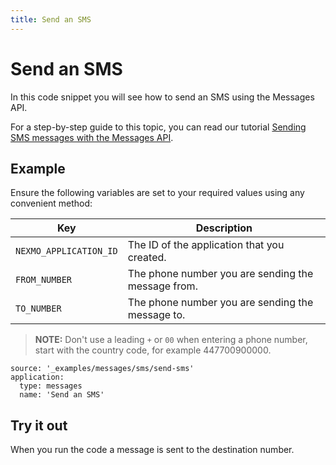 ```yaml
---
title: Send an SMS
---
```


# Send an SMS

In this code snippet you will see how to send an SMS using the Messages API.

For a step-by-step guide to this topic, you can read our tutorial [Sending SMS messages with the Messages API](/tutorials/sending-sms-messages-with-messages-api).

## Example

Ensure the following variables are set to your required values using any convenient method:

Key | Description
-- | --
`NEXMO_APPLICATION_ID` | The ID of the application that you created.
`FROM_NUMBER` | The phone number you are sending the message from.
`TO_NUMBER` | The phone number you are sending the message to.

> **NOTE:** Don't use a leading `+` or `00` when entering a phone number, start with the country code, for example 447700900000.

```code_snippets
source: '_examples/messages/sms/send-sms'
application:
  type: messages
  name: 'Send an SMS'
```

## Try it out

When you run the code a message is sent to the destination number.
